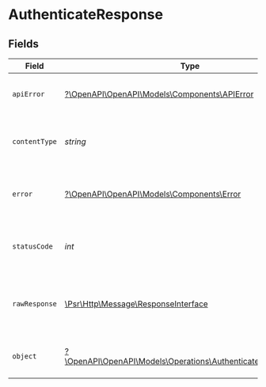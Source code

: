 # AuthenticateResponse


## Fields

| Field                                                                                                               | Type                                                                                                                | Required                                                                                                            | Description                                                                                                         |
| ------------------------------------------------------------------------------------------------------------------- | ------------------------------------------------------------------------------------------------------------------- | ------------------------------------------------------------------------------------------------------------------- | ------------------------------------------------------------------------------------------------------------------- |
| `apiError`                                                                                                          | [?\OpenAPI\OpenAPI\Models\Components\APIError](../../Models/Components/APIError.md)                                 | :heavy_minus_sign:                                                                                                  | An error occurred interacting with the API.                                                                         |
| `contentType`                                                                                                       | *string*                                                                                                            | :heavy_check_mark:                                                                                                  | HTTP response content type for this operation                                                                       |
| `error`                                                                                                             | [?\OpenAPI\OpenAPI\Models\Components\Error](../../Models/Components/Error.md)                                       | :heavy_minus_sign:                                                                                                  | An unknown error occurred interacting with the API.                                                                 |
| `statusCode`                                                                                                        | *int*                                                                                                               | :heavy_check_mark:                                                                                                  | HTTP response status code for this operation                                                                        |
| `rawResponse`                                                                                                       | [\Psr\Http\Message\ResponseInterface](https://www.php-fig.org/psr/psr-7/#33-psrhttpmessageresponseinterface)        | :heavy_check_mark:                                                                                                  | Raw HTTP response; suitable for custom response parsing                                                             |
| `object`                                                                                                            | [?\OpenAPI\OpenAPI\Models\Operations\AuthenticateResponseBody](../../Models/Operations/AuthenticateResponseBody.md) | :heavy_minus_sign:                                                                                                  | The api key to use for authenticated endpoints.                                                                     |